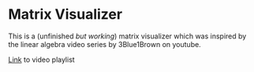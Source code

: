 # Matrix Visualizer

This is a (unfinished *but working*) matrix visualizer which was inspired by the linear algebra video series by 3Blue1Brown on youtube. 

[Link](https://www.youtube.com/playlist?list=PLZHQObOWTQDPD3MizzM2xVFitgF8hE_ab) to video playlist